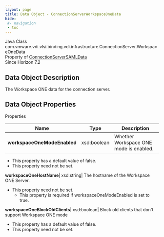 ```yaml
---
layout: page
title: Data Object - ConnectionServerWorkspaceOneData
hide:
 #- navigation
 - toc
---
```






Java Class
    com.vmware.vdi.vlsi.binding.vdi.infrastructure.ConnectionServer.WorkspaceOneData  
Property of
     [ConnectionServerSAMLData](vdi.infrastructure.ConnectionServer.SAMLData.md#field_detail)  
Since 
    Horizon 7.2

## Data Object Description 

The Workspace ONE data for the connection server. 

## Data Object Properties

Properties

Name |  Type |  Description   
---|---|---  
**workspaceOneModeEnabled**|  xsd:boolean|  Whether Workspace ONE mode is enabled.   


  * This property has a default value of false.
* This property need not be set.

  
**workspaceOneHostName**|  xsd:string|  The hostname of the Workspace ONE Server.   


* This property need not be set.
  * This property is required if workspaceOneModeEnabled is set to true.

  
**workspaceOneBlockOldClients**|  xsd:boolean|  Block old clients that don't support Workspace ONE mode   


  * This property has a default value of false.
* This property need not be set.

  
  
  
  
  
  

